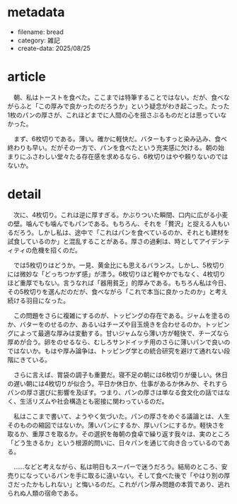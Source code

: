 # metadata
* filename: bread
* category: 雑記
* create-data: 2025/08/25

# article

　朝、私はトーストを食べた。ここまでは特筆することではない。だが、食べながらふと「この厚みで良かったのだろうか」という疑念がわき起こった。たった1枚のパンの厚さが、これほどまでに人間の心を揺さぶるものだとは思っていなかった。

　まず、6枚切りである。薄い。確かに軽快だ。バターもすっと染み込み、食べ終わりも早い。だがその一方で、パンを食べたという充実感に欠ける。朝の始まりにふさわしい堂々たる存在感を求めるなら、6枚切りはやや頼りないのではないか。

# detail

　次に、4枚切り。これは逆に厚すぎる。かぶりついた瞬間、口内に広がる小麦の壁。噛んでも噛んでもパンである。もちろん、それを「贅沢」と捉える人もいるだろう。しかし私は、途中で「これはパンを食べているのか、それとも建材を試食しているのか」と混乱することがある。厚さの過剰は、時としてアイデンティティの危機を招くのだ。

　では5枚切りはどうか。一見、黄金比にも思えるバランス。しかし、5枚切りには微妙な「どっちつかず感」が漂う。6枚切りほど軽やかでもなく、4枚切りほど重厚でもない。言うなれば「器用貧乏」的厚みである。もちろん私は今日、その5枚切りを選んだのだが、食べながら「これで本当に良かったのか」と考え続ける羽目になった。

　この問題をさらに複雑にするのが、トッピングの存在である。ジャムを塗るのか、バターをのせるのか、あるいはチーズや目玉焼きを合わせるのか。トッピングによって最適な厚みは変動する。甘いジャムなら薄い方が軽快で、チーズなら厚めが合う。卵をのせるなら、むしろサンドイッチ用のさらに薄いパンで良いのではないか。もはや厚み論争は、トッピング学との統合研究を避けて通れない段階にきている。

　さらに言えば、胃袋の調子も重要だ。寝不足の朝には6枚切りが優しい。休日の遅い朝には4枚切りが似合う。平日か休日か、仕事があるか休みか、それすらパンの厚さ選びに影響を及ぼす。つまり、パンの厚さは単なる食文化の話ではなく、生活リズムや社会構造とも密接に関わっているのだ。

　私はここまで書いて、ようやく気づいた。パンの厚さをめぐる議論とは、人生そのものの縮図ではないか。薄いパンにするか、厚いパンにするか。軽快さを取るか、重厚さを取るか。その選択を毎朝の食卓で繰り返す我々は、実のところ「どう生きるか」という根源的問いに、日々パンを通じて向き合っているのである。

　……などと考えながら、私は明日もスーパーで迷うだろう。結局のところ、安売りになっているパンを手に取るに違いない。そして食べた後で「やはり別の厚さだったかもしれない」と悔いるのだ。これがパン厚み問題の本質であり、逃れられぬ人類の宿命である。
